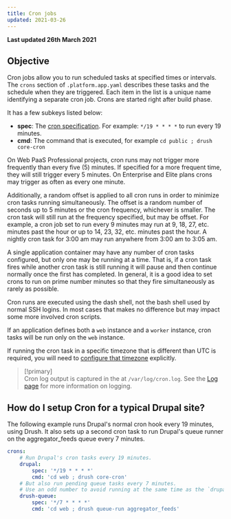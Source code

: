 ```yaml
---
title: Cron jobs
updated: 2021-03-26
---
```


**Last updated 26th March 2021**



## Objective  

Cron jobs allow you to run scheduled tasks at specified times or intervals. The `crons` section of `.platform.app.yaml` describes these tasks and the schedule when they are triggered.  Each item in the list is a unique name identifying a separate cron job. Crons are started right after build phase.

It has a few subkeys listed below:

* **spec**: The [cron specification](https://en.wikipedia.org/wiki/Cron#CRON_expression). For example: `*/19 * * * *` to run every 19 minutes.
* **cmd**: The command that is executed, for example `cd public ; drush core-cron`

On Web PaaS Professional projects, cron runs may not trigger more frequently than every five (5) minutes.  If specified for a more frequent time, they will still trigger every 5 minutes.  On Enterprise and Elite plans crons may trigger as often as every one minute.

Additionally, a random offset is applied to all cron runs in order to minimize cron tasks running simultaneously.  The offset is a random number of seconds up to 5 minutes or the cron frequency, whichever is smaller.  The cron task will still run at the frequency specified, but may be offset.  For example, a cron job set to run every 9 minutes may run at 9, 18, 27, etc. minutes past the hour or up to 14, 23, 32, etc. minutes past the hour.  A nightly cron task for 3:00 am may run anywhere from 3:00 am to 3:05 am.

A single application container may have any number of cron tasks configured, but only one may be running at a time.  That is, if a cron task fires while another cron task is still running it will pause and then continue normally once the first has completed.  In general, it is a good idea to set crons to run on prime number minutes so that they fire simultaneously as rarely as possible.

Cron runs are executed using the dash shell, not the bash shell used by normal SSH logins. In most cases that makes no difference but may impact some more involved cron scripts.

If an application defines both a `web` instance and a `worker` instance, cron tasks will be run only on the `web` instance.

If running the cron task in a specific timezone that is different than UTC is required, you will need to [configure that timezone](/pages/web_cloud/web_paas_powered_by_platform_sh/configuration-app/timezone) explicitly.

> [!primary]  
> Cron log output is captured in the at `/var/log/cron.log`.  See the [Log page](/pages/web_cloud/web_paas_powered_by_platform_sh/development-logs) for more information on logging.
> 

## How do I setup Cron for a typical Drupal site?

The following example runs Drupal's normal cron hook every 19 minutes, using Drush.  It also sets up a second cron task to run Drupal's queue runner on the aggregator_feeds queue every 7 minutes.

```yaml
crons:
    # Run Drupal's cron tasks every 19 minutes.
    drupal:
        spec: '*/19 * * * *'
        cmd: 'cd web ; drush core-cron'
    # But also run pending queue tasks every 7 minutes.
    # Use an odd number to avoid running at the same time as the `drupal` cron.
    drush-queue:
        spec: '*/7 * * * *'
        cmd: 'cd web ; drush queue-run aggregator_feeds'
```
